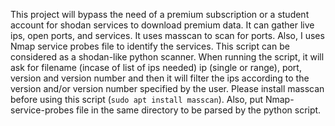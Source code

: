 This project will bypass the need of a premium subscription or a student account for shodan services to download premium data. It can gather live ips, open ports, and services. It uses masscan to scan for ports. Also, I uses Nmap service probes file to identify the services. This script can be considered as a shodan-like python scanner.
When running the script, it will ask for filename (incase of list of ips needed) ip (single or range), port, version and version number and then it will filter the ips according to the version and/or version number specified by the user. Please install masscan before using this script (`sudo apt install masscan`). Also, put Nmap-service-probes file in the same directory to be parsed by the python script.
